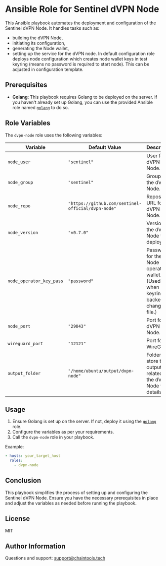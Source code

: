 # Ansible Role for Sentinel dVPN Node

This Ansible playbook automates the deployment and configuration of the Sentinel dVPN Node. 
It handles tasks such as:
- building the dVPN Node, 
- initiating its configuration, 
- generating the Node wallet, 
- setting up the service for the dVPN node.
In default configuration role deploys node configuration which creates node wallet keys in test keyring (means no password is required to start node).
This can be adjusted in configuration template.

## Prerequisites

- **Golang**: This playbook requires Golang to be deployed on the server. If you haven't already set up Golang, you can use the provided Ansible role named [`golang`](github.com/ChainTools-Tech/ansible-roles/tree/main/roles/golang) to do so.

## Role Variables

The `dvpn-node` role uses the following variables:

| Variable               | Default Value                         | Description                                           |
|------------------------|---------------------------------------|-------------------------------------------------------|
| `node_user`            | `"sentinel"`                          | User for the dVPN Node.                               |
| `node_group`           | `"sentinel"`                          | Group for the dVPN Node.                              |
| `node_repo`            | `"https://github.com/sentinel-official/dvpn-node"` | Repository URL for the dVPN Node.                     |
| `node_version`         | `"v0.7.0"`                            | Version of the dVPN Node to deploy.                   |
| `node_operator_key_pass` | `"password"`                        | Password for the Node operator wallet. (Used only when keyring backend is changed to file.)                   |
| `node_port`            | `"29843"`                             | Port for the dVPN Node.                               |
| `wireguard_port`       | `"12121"`                             | Port for the WireGuard.                               |
| `output_folder`        | `"/home/ubuntu/output/dvpn-node"`     | Folder to store the output related to the dVPN Node wallet details.  |

## Usage

1. Ensure Golang is set up on the server. If not, deploy it using the [`golang`](github.com/ChainTools-Tech/ansible-roles/tree/main/roles/golang) role.
2. Configure the variables as per your requirements.
3. Call the `dvpn-node` role in your playbook.

Example:

```yaml
- hosts: your_target_host
  roles:
    - dvpn-node
```

## Conclusion

This playbook simplifies the process of setting up and configuring the Sentinel dVPN Node. Ensure you have the necessary prerequisites in place and adjust the variables as needed before running the playbook.

## License
MIT

## Author Information
Questions and support: support@chaintools.tech
